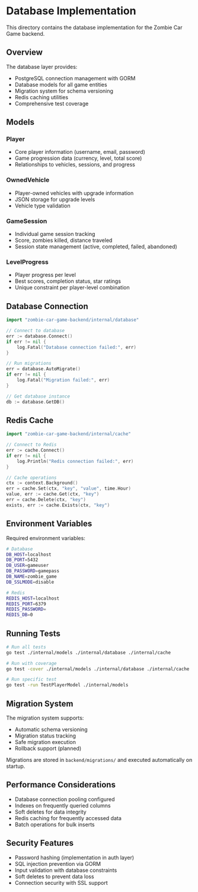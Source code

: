 # Database Implementation

This directory contains the database implementation for the Zombie Car Game backend.

## Overview

The database layer provides:
- PostgreSQL connection management with GORM
- Database models for all game entities
- Migration system for schema versioning
- Redis caching utilities
- Comprehensive test coverage

## Models

### Player
- Core player information (username, email, password)
- Game progression data (currency, level, total score)
- Relationships to vehicles, sessions, and progress

### OwnedVehicle
- Player-owned vehicles with upgrade information
- JSON storage for upgrade levels
- Vehicle type validation

### GameSession
- Individual game session tracking
- Score, zombies killed, distance traveled
- Session state management (active, completed, failed, abandoned)

### LevelProgress
- Player progress per level
- Best scores, completion status, star ratings
- Unique constraint per player-level combination

## Database Connection

```go
import "zombie-car-game-backend/internal/database"

// Connect to database
err := database.Connect()
if err != nil {
    log.Fatal("Database connection failed:", err)
}

// Run migrations
err = database.AutoMigrate()
if err != nil {
    log.Fatal("Migration failed:", err)
}

// Get database instance
db := database.GetDB()
```

## Redis Cache

```go
import "zombie-car-game-backend/internal/cache"

// Connect to Redis
err := cache.Connect()
if err != nil {
    log.Println("Redis connection failed:", err)
}

// Cache operations
ctx := context.Background()
err = cache.Set(ctx, "key", "value", time.Hour)
value, err := cache.Get(ctx, "key")
err = cache.Delete(ctx, "key")
exists, err := cache.Exists(ctx, "key")
```

## Environment Variables

Required environment variables:

```bash
# Database
DB_HOST=localhost
DB_PORT=5432
DB_USER=gameuser
DB_PASSWORD=gamepass
DB_NAME=zombie_game
DB_SSLMODE=disable

# Redis
REDIS_HOST=localhost
REDIS_PORT=6379
REDIS_PASSWORD=
REDIS_DB=0
```

## Running Tests

```bash
# Run all tests
go test ./internal/models ./internal/database ./internal/cache

# Run with coverage
go test -cover ./internal/models ./internal/database ./internal/cache

# Run specific test
go test -run TestPlayerModel ./internal/models
```

## Migration System

The migration system supports:
- Automatic schema versioning
- Migration status tracking
- Safe migration execution
- Rollback support (planned)

Migrations are stored in `backend/migrations/` and executed automatically on startup.

## Performance Considerations

- Database connection pooling configured
- Indexes on frequently queried columns
- Soft deletes for data integrity
- Redis caching for frequently accessed data
- Batch operations for bulk inserts

## Security Features

- Password hashing (implementation in auth layer)
- SQL injection prevention via GORM
- Input validation with database constraints
- Soft deletes to prevent data loss
- Connection security with SSL support